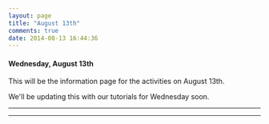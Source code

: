 ```yaml
---
layout: page
title: "August 13th"
comments: true
date: 2014-08-13 16:44:36
---
```


#### Wednesday, August 13th

This will be the information page for the activities on August 13th.

We'll be updating this with our tutorials for Wednesday soon.

-----------------------------------------------
-----------------------------------------------
